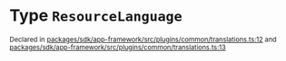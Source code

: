 # Type `ResourceLanguage`
<sub>Declared in [packages/sdk/app-framework/src/plugins/common/translations.ts:12](https://github.com/dxos/dxos/blob/56c97ac85/packages/sdk/app-framework/src/plugins/common/translations.ts#L12) and [packages/sdk/app-framework/src/plugins/common/translations.ts:13](https://github.com/dxos/dxos/blob/56c97ac85/packages/sdk/app-framework/src/plugins/common/translations.ts#L13)</sub>






